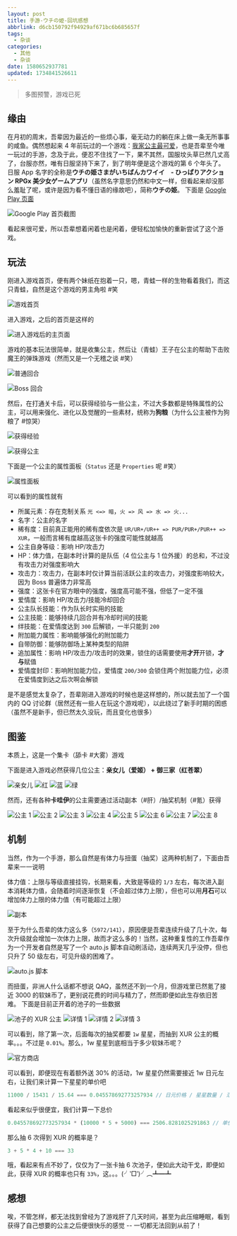 ```yaml
---
layout: post
title: 手游-ウチの姫-回坑感想
abbrlink: d6cb150792f94929af671bc6b685657f
tags:
  - 杂谈
categories:
  - 其他
  - 杂谈
date: 1580652937781
updated: 1734841526611
---
```


> 多图预警，游戏已死

## 缘由

在月初的周末，吾辈因为最近的一些烦心事，毫无动力的躺在床上做一条无所事事的咸鱼。偶然想起来 4 年前玩过的一个游戏：[我家公主最可爱](https://pf.goone.tw/)，也是吾辈至今唯一玩过的手游，念及于此，便忍不住找了一下，果不其然，国服坟头草已然几丈高了，台服亦然，唯有日服坚持下来了，到了明年便是这个游戏的第 6 个年头了。
日服 App 名字的全称是**ウチの姫さまがいちばんカワイイ　- ひっぱりアクション RPGx 美少女ゲームアプリ**（虽然名字意思仍然和中文一样，但看起来却没那么羞耻了呢，或许是因为看不懂日语的缘故吧），简称**ウチの姫**。
下面是 [Google Play 页面](https://play.google.com/store/apps/details?id=jp.co.cyberagent.uh)

![Google Play 首页截图](/resources/051645d2eb924f739f366b1441451312.jpg)

看起来很可爱，所以吾辈想着闲着也是闲着，便轻松加愉快的重新尝试了这个游戏。

## 玩法

刚进入游戏首页，便有两个妹纸在抱着一只，嗯，青蛙一样的生物看着我们，而这只青蛙，自然是这个游戏的男主角啦 #笑

![游戏首页](/resources/fc07b8da0f7f43589ec81055abae3435.jpg)

进入游戏，之后的首页是这样的

![进入游戏后的主页面](/resources/29534096c1a94251917dc309af02e9aa.jpg)

游戏的基本玩法很简单，就是收集公主，然后让（青蛙）王子在公主的帮助下击败魔王的弹珠游戏（然而又是一个无稽之谈 #笑）

![普通回合](/resources/3dc0d1de6979444c9a4dfa0ac022dcb3.jpg)

![Boss 回合](/resources/15b69bf344a547f393af5a0ff75372cb.jpg)

然后，在打通关卡后，可以获得经验与一些公主，不过大多数都是特殊属性的公主，可以用来强化、进化以及觉醒的一些素材，统称为**狗粮**（为什么公主被作为狗粮了 #惊哭）

![获得经验](/resources/71d5da2520344b86ac44d85967af080e.jpg)

![获得公主](/resources/d6f7ca41b8b849069675a4c36abd0e52.jpg)

下面是一个公主的属性面板（`Status` 还是 `Properties` 呢 #笑）

![属性面板](/resources/132cc1073a86441fb8bd6a2aca4ad19a.jpg)

可以看到的属性就有

- 所属元素：存在克制关系 `光 <=> 暗`，`火 => 风 => 水 => 火...`
- 名字：公主的名字
- 稀有度：目前真正能用的稀有度依次是 `UR/UR+/UR++ => PUR/PUR+/PUR++ => XUR`，一般而言稀有度越高这张卡的强度可能性就越高
- 公主自身等级：影响 HP/攻击力
- HP：体力值，在副本时计算的是队伍（4 位公主与 1 位外援）的总和，不过没有攻击力对强度影响大
- 攻击力：攻击力，在副本时仅计算当前活跃公主的攻击力，对强度影响较大，因为 Boss 普遍体力非常高
- 强度：这张卡在官方眼中的强度，强度高可能不强，但低了一定不强
- 爱情度：影响 HP/攻击力/技能冷却回合
- 公主队长技能：作为队长时实用的技能
- 公主技能：能够持续几回合并有冷却时间的技能
- 绊技能：在爱情度达到 `300` 后解锁，一半只能到 `200`
- 附加能力属性：影响能够强化的附加能力
- 自带防御：能够防御场上某种类型的陷阱
- 追加属性：影响 HP/攻击力/攻击时的效果，锁住的话需要使用**才开**开锁，**才与**赋值
- 爱情度封印：影响附加能力位，爱情度 `200/300` 会锁住两个附加能力位，必须在爱情度到达之后次啊会解锁

是不是感觉太复杂了，吾辈刚进入游戏的时候也是这样想的，所以就去加了一个国内的 QQ 讨论群（居然还有一些人在玩这个游戏呢），以此绕过了新手时期的困惑（虽然不是新手，但已然太久没玩，而且变化也很多）

## 图鉴

本质上，这是一个集卡（舔卡 #大雾）游戏

下面是进入游戏必然获得几位公主：**亲女儿（爱姬） + 御三家（红苍翠）**

![亲女儿](/resources/d01b242a1c294b8b8119f93627357c3c.jpg)
![红](/resources/943fd924cea047c7a3814e0ad1165ca1.jpg)
![蓝](/resources/32e5833806d948dd8ca2511e1f965409.jpg)
![绿](/resources/6309824420fc469ebec017e546420163.jpg)

然而，还有各种**卡哇伊**的公主需要通过活动副本（#肝）/抽奖机制（#氪）获得

![公主 1](/resources/ef2305a0ff7149af9dbb716291be5091.jpg)
![公主 2](/resources/064bd700c1c44624b4589d8e5a26ed7a.jpg)
![公主 3](/resources/cd5afb41340245c0b0d259c12aa8ca3c.jpg)
![公主 4](/resources/95e591133d674a278b2d651f09f2e769.jpg)
![公主 5](/resources/f8f9644756284afbbdb254082342be22.jpg)
![公主 6](/resources/40d53676a9584b1597b9afd1541dab1b.jpg)
![公主 7](/resources/7cb06cef70984443999a1f91c63e576c.jpg)
![公主 8](/resources/75693a20e3774d19a0f8314b765301bd.jpg)

## 机制

当然，作为一个手游，那么自然是有体力与扭蛋（抽奖）这两种机制了，下面由吾辈来一一说明

体力值：上限与等级直接挂钩，长期来看，大致是等级的 `1/3` 左右，每次进入副本消耗体力值，会随着时间逐渐恢复（不会超过体力上限），但也可以用**月石**可以增加体力上限的体力值（有可能超过上限）

![副本](/resources/dc6b6c43515740c78df47977614fafbf.jpg)

至于为什么吾辈的体力这么多（`5972/141`），原因便是吾辈连续升级了几十次，每次升级就会增加一次体力上限，故而才这么多的！当然，这种重复性的工作吾辈作为一个开发者自然是写了一个 auto.js 脚本自动刷活动，连续两天几乎没停，但也只升了 50 级左右，可见升级的困难了。

![auto.js 脚本](/resources/830236bef4664612977348f078ede828.jpg)

而扭蛋，非洲人什么话都不想说 QAQ，虽然还不到一个月，但游戏里已然氪了接近 3000 的软妹币了，更别说花费的时间与精力了，然而即便如此生存依旧苦难。
下面是目前正开着的池子的一些数据

![池子的 XUR 公主](/resources/273b11d56b7a4d3286e318484e83ab68.jpg)
![详情 1](/resources/5341900a38e74719b615278d2495165f.jpg)
![详情 2](/resources/066e94087cd140bba2a8be1637c1f690.jpg)
![详情 3](/resources/053ff00cc97145739813026e8048321e.jpg)

可以看到，除了第一次，后面每次的抽奖都要 `1w` 星星，而抽到 XUR 公主的概率。。。不过是 `0.01%`。那么，1w 星星到底相当于多少软妹币呢？

![官方商店](/resources/65d77921a25944219e8e1d4335655d74.jpg)

可以看到，即便现在有着额外送 30% 的活动，1w 星星仍然需要接近 1w 日元左右，让我们来计算一下星星的单价吧

```js
11000 / 15431 / 15.64 === 0.045578692773257934 // 日元价格 / 星星数量 / 汇率 = 星星的人民币单价
```

看起来似乎很便宜，我们计算一下总价

```js
0.045578692773257934 * (10000 * 5 + 5000) === 2506.8281025291863 // 单价 * 6 次抽奖需要的星星 = 想抽到 XUR 的所需花费
```

那么抽 6 次得到 XUR 的概率是？

```js
3 + 5 * 4 + 10 === 33
```

哦，看起来有点不妙了，仅仅为了一张卡抽 6 次池子，便如此大动干戈，即便如此，获得 XUR 的概率也只有 `33%`，这。。。(╯‵□′)╯︵┻━┻

## 感想

唉，不管怎样，都无法找到曾经为了游戏肝了几天时间，甚至为此压缩睡眠，看到获得了自己想要的公主之后便很快乐的感觉 -- 一切都无法回到从前了！
